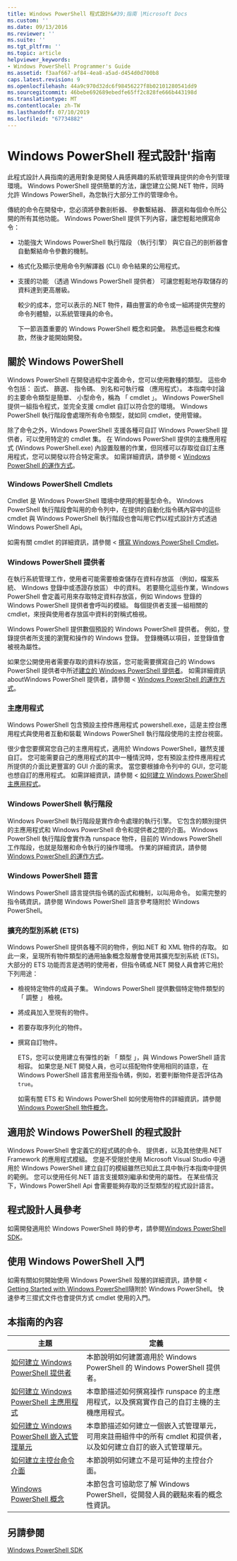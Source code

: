 ```yaml
---
title: Windows PowerShell 程式設計&#39;指南 |Microsoft Docs
ms.custom: ''
ms.date: 09/13/2016
ms.reviewer: ''
ms.suite: ''
ms.tgt_pltfrm: ''
ms.topic: article
helpviewer_keywords:
- Windows PowerShell Programmer's Guide
ms.assetid: f3aaf667-af84-4ea8-a5ad-d454d0d700b8
caps.latest.revision: 9
ms.openlocfilehash: 44a9c970d32dc6f98456227f8b02101280541dd9
ms.sourcegitcommit: 46bebe692689ebedfe65ff2c828fe666b443198d
ms.translationtype: MT
ms.contentlocale: zh-TW
ms.lasthandoff: 07/10/2019
ms.locfileid: "67734882"
---
```

# <a name="windows-powershell-programmer39s-guide"></a>Windows PowerShell 程式設計&#39;指南

此程式設計人員指南的適用對象是開發人員感興趣的系統管理員提供的命令列管理環境。 Windows PowerShell 提供簡單的方法，讓您建立公開.NET 物件，同時允許 Windows PowerShell，為您執行大部分工作的管理命令。

傳統的命令在開發中，您必須將參數剖析器、 參數繫結器、 篩選和每個命令所公開的所有其他功能。 Windows PowerShell 提供下列內容，讓您輕鬆地撰寫命令：

- 功能強大 Windows PowerShell 執行階段 （執行引擎） 與它自己的剖析器會自動繫結命令參數的機制。

- 格式化及顯示使用命令列解譯器 (CLI) 命令結果的公用程式。

- 支援的功能 （透過 Windows PowerShell 提供者） 可讓您輕鬆地存取儲存的資料達到更高層級。

  較少的成本，您可以表示的.NET 物件，藉由豐富的命令或一組將提供完整的命令列體驗，以系統管理員的命令。

  下一節涵蓋重要的 Windows PowerShell 概念和詞彙。 熟悉這些概念和條款，然後才能開始開發。

## <a name="about-windows-powershell"></a>關於 Windows PowerShell

Windows PowerShell 在開發過程中定義命令，您可以使用數種的類型。 這些命令包括： 函式、 篩選、 指令碼、 別名和可執行檔 （應用程式）。 本指南中討論的主要命令類型是簡單、 小型命令，稱為 「 cmdlet 」。 Windows PowerShell 提供一組指令程式，並完全支援 cmdlet 自訂以符合您的環境。 Windows PowerShell 執行階段會處理所有命令類型，就如同 cmdlet，使用管線。

除了命令之外，Windows PowerShell 支援各種可自訂 Windows PowerShell 提供者，可以使用特定的 cmdlet 集。 在 Windows PowerShell 提供的主機應用程式 (Windows PowerShell.exe) 內設置殼層的作業，但同樣可以存取從自訂主應用程式，您可以開發以符合特定需求。 如需詳細資訊，請參閱 < [Windows PowerShell 的運作方式](/previous-versions//ms714658(v=vs.85))。

### <a name="windows-powershell-cmdlets"></a>Windows PowerShell Cmdlets

Cmdlet 是 Windows PowerShell 環境中使用的輕量型命令。 Windows PowerShell 執行階段會叫用的命令列中，在提供的自動化指令碼內容中的這些 cmdlet 與 Windows PowerShell 執行階段也會叫用它們以程式設計方式透過 Windows PowerShell Api。

如需有關 cmdlet 的詳細資訊，請參閱 <<c0> [ 撰寫 Windows PowerShell Cmdlet](../cmdlet/writing-a-windows-powershell-cmdlet.md)。

### <a name="windows-powershell-providers"></a>Windows PowerShell 提供者

在執行系統管理工作，使用者可能需要檢查儲存在資料存放區 （例如，檔案系統、 Windows 登錄中或憑證存放區） 中的資料。 若要簡化這些作業，Windows PowerShell 會定義可用來存取特定資料存放區，例如 Windows 登錄的 Windows PowerShell 提供者會呼叫的模組。 每個提供者支援一組相關的 cmdlet，來授與使用者存放區中資料的對稱式檢視。

Windows PowerShell 提供數個預設的 Windows PowerShell 提供者。 例如，登錄提供者所支援的瀏覽和操作的 Windows 登錄。 登錄機碼以項目，並登錄值會被視為屬性。

如果您公開使用者需要存取的資料存放區，您可能需要撰寫自己的 Windows PowerShell 提供者中所述[建立的 Windows PowerShell 提供者](./how-to-create-a-windows-powershell-provider.md)。 如需詳細資訊 aboutWindows PowerShell 提供者，請參閱 < [Windows PowerShell 的運作方式](/previous-versions//ms714658(v=vs.85))。

### <a name="host-application"></a>主應用程式

Windows PowerShell 包含預設主控件應用程式 powershell.exe，這是主控台應用程式與使用者互動和裝載 Windows PowerShell 執行階段使用的主控台視窗。

很少會您要撰寫您自己的主應用程式，適用於 Windows PowerShell，雖然支援自訂。 您可能需要自己的應用程式的其中一種情況時，您有預設主控件應用程式所提供的介面比更豐富的 GUI 介面的需求。 當您要根據命令列中的 GUI，您可能也想自訂的應用程式。 如需詳細資訊，請參閱 <<c0> [ 如何建立 Windows PowerShell 主應用程式](/powershell/developer/hosting/writing-a-windows-powershell-host-application)。

### <a name="windows-powershell-runtime"></a>Windows PowerShell 執行階段

Windows PowerShell 執行階段是實作命令處理的執行引擎。 它包含的類別提供的主應用程式和 Windows PowerShell 命令和提供者之間的介面。 Windows PowerShell 執行階段會實作為 runspace 物件，目前的 Windows PowerShell 工作階段，也就是殼層和命令執行的操作環境。 作業的詳細資訊，請參閱[Windows PowerShell 的運作方式](/previous-versions//ms714658(v=vs.85))。

### <a name="windows-powershell-language"></a>Windows PowerShell 語言

Windows PowerShell 語言提供指令碼的函式和機制，以叫用命令。 如需完整的指令碼資訊，請參閱 Windows PowerShell 語言參考隨附於 Windows PowerShell。

### <a name="extended-type-system-ets"></a>擴充的型別系統 (ETS)

Windows PowerShell 提供各種不同的物件，例如.NET 和 XML 物件的存取。 如此一來，呈現所有物件類型的通用抽象概念殼層會使用其擴充型別系統 (ETS)。 大部分的 ETS 功能而言是透明的使用者，但指令碼或.NET 開發人員會將它用於下列用途：

- 檢視特定物件的成員子集。 Windows PowerShell 提供數個特定物件類型的 「 調整 」 檢視。

- 將成員加入至現有的物件。

- 若要存取序列化的物件。

- 撰寫自訂物件。

  ETS，您可以使用建立有彈性的新 「 類型 」，與 Windows PowerShell 語言相容。 如果您是.NET 開發人員，也可以搭配物件使用相同的語意，在 Windows PowerShell 語言套用至指令碼，例如，若要判斷物件是否評估為`true`。

  如需有關 ETS 和 Windows PowerShell 如何使用物件的詳細資訊，請參閱[Windows PowerShell 物件概念](/powershell/scripting/learn/understanding-important-powershell-concepts?view=powershell-6)。

## <a name="programming-for-windows-powershell"></a>適用於 Windows PowerShell 的程式設計

Windows PowerShell 會定義它的程式碼的命令、 提供者，以及其他使用.NET Framework 的應用程式模組。 您是不受限於使用 Microsoft Visual Studio 中適用於 Windows PowerShell 建立自訂的模組雖然已知此工具中執行本指南中提供的範例。 您可以使用任何.NET 語言支援類別繼承和使用的屬性。 在某些情況下，Windows PowerShell Api 會需要能夠存取的泛型類型的程式設計語言。

## <a name="programmers-reference"></a>程式設計人員參考

如需開發適用於 Windows PowerShell 時的參考，請參閱[Windows PowerShell SDK](../windows-powershell-reference.md)。

## <a name="getting-started-using-windows-powershell"></a>使用 Windows PowerShell 入門

如需有關如何開始使用 Windows PowerShell 殼層的詳細資訊，請參閱 < [Getting Started with Windows PowerShell](/powershell/scripting/getting-started/getting-started-with-windows-powershell)隨附於 Windows PowerShell。 快速參考三摺式文件也會提供方式 cmdlet 使用的入門。

## <a name="contents-of-this-guide"></a>本指南的內容

|主題|定義|
|-----------|----------------|
|[如何建立 Windows PowerShell 提供者](./how-to-create-a-windows-powershell-provider.md)|本節說明如何建置適用於 Windows PowerShell 的 Windows PowerShell 提供者。|
|[如何建立 Windows PowerShell 主應用程式](/powershell/developer/hosting/writing-a-windows-powershell-host-application)|本章節描述如何撰寫操作 runspace 的主應用程式，以及撰寫實作自己的自訂主機的主機應用程式。|
|[如何建立 Windows PowerShell 嵌入式管理單元](../cmdlet/how-to-create-a-windows-powershell-snap-in.md)|本章節描述如何建立一個嵌入式管理單元，可用來註冊組件中的所有 cmdlet 和提供者，以及如何建立自訂的嵌入式管理單元。|
|[如何建立主控台命令介面](./how-to-create-a-console-shell.md)|本節說明如何建立不是可延伸的主控台介面。|
|[Windows PowerShell 概念](./windows-powershell-concepts.md)|本節包含可協助您了解 Windows PowerShell，從開發人員的觀點來看的概念性資訊。|

## <a name="see-also"></a>另請參閱

[Windows PowerShell SDK](../windows-powershell-reference.md)
